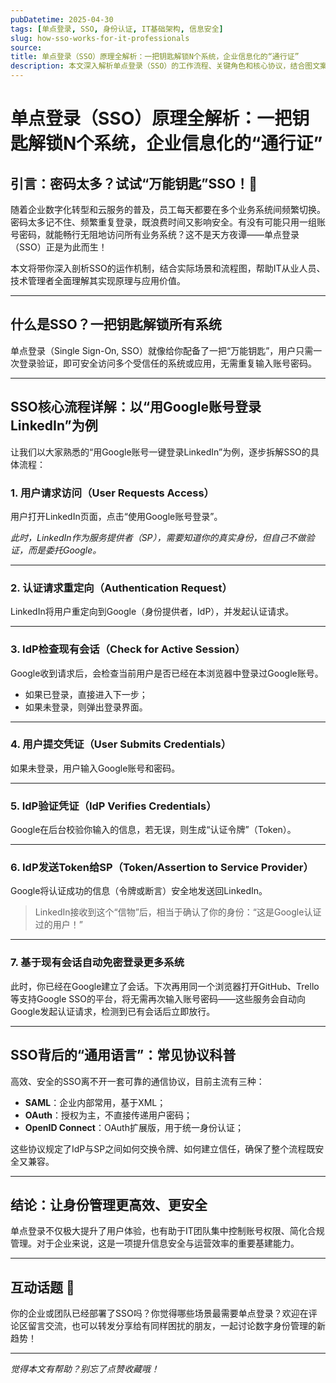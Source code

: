 ```yaml
---
pubDatetime: 2025-04-30
tags: [单点登录, SSO, 身份认证, IT基础架构, 信息安全]
slug: how-sso-works-for-it-professionals
source:
title: 单点登录（SSO）原理全解析：一把钥匙解锁N个系统，企业信息化的“通行证”
description: 本文深入解析单点登录（SSO）的工作流程、关键角色和核心协议，结合图文案例，帮助IT从业人员和企业技术管理者快速理解SSO实现机制与价值。
---
```


# 单点登录（SSO）原理全解析：一把钥匙解锁N个系统，企业信息化的“通行证”

## 引言：密码太多？试试“万能钥匙”SSO！🔑

随着企业数字化转型和云服务的普及，员工每天都要在多个业务系统间频繁切换。密码太多记不住、频繁重复登录，既浪费时间又影响安全。有没有可能只用一组账号密码，就能畅行无阻地访问所有业务系统？这不是天方夜谭——单点登录（SSO）正是为此而生！

本文将带你深入剖析SSO的运作机制，结合实际场景和流程图，帮助IT从业人员、技术管理者全面理解其实现原理与应用价值。

---

## 什么是SSO？一把钥匙解锁所有系统

单点登录（Single Sign-On, SSO）就像给你配备了一把“万能钥匙”，用户只需一次登录验证，即可安全访问多个受信任的系统或应用，无需重复输入账号密码。

---

## SSO核心流程详解：以“用Google账号登录LinkedIn”为例

让我们以大家熟悉的“用Google账号一键登录LinkedIn”为例，逐步拆解SSO的具体流程：

### 1. 用户请求访问（User Requests Access）

用户打开LinkedIn页面，点击“使用Google账号登录”。

_此时，LinkedIn作为服务提供者（SP），需要知道你的真实身份，但自己不做验证，而是委托Google。_

---

### 2. 认证请求重定向（Authentication Request）

LinkedIn将用户重定向到Google（身份提供者，IdP），并发起认证请求。

---

### 3. IdP检查现有会话（Check for Active Session）

Google收到请求后，会检查当前用户是否已经在本浏览器中登录过Google账号。

- 如果已登录，直接进入下一步；
- 如果未登录，则弹出登录界面。

---

### 4. 用户提交凭证（User Submits Credentials）

如果未登录，用户输入Google账号和密码。

---

### 5. IdP验证凭证（IdP Verifies Credentials）

Google在后台校验你输入的信息，若无误，则生成“认证令牌”（Token）。

---

### 6. IdP发送Token给SP（Token/Assertion to Service Provider）

Google将认证成功的信息（令牌或断言）安全地发送回LinkedIn。

> LinkedIn接收到这个“信物”后，相当于确认了你的身份：“这是Google认证过的用户！”

---

### 7. 基于现有会话自动免密登录更多系统

此时，你已经在Google建立了会话。下次再用同一个浏览器打开GitHub、Trello等支持Google SSO的平台，将无需再次输入账号密码——这些服务会自动向Google发起认证请求，检测到已有会话后立即放行。

---

## SSO背后的“通用语言”：常见协议科普

高效、安全的SSO离不开一套可靠的通信协议，目前主流有三种：

- **SAML**：企业内部常用，基于XML；
- **OAuth**：授权为主，不直接传递用户密码；
- **OpenID Connect**：OAuth扩展版，用于统一身份认证；

这些协议规定了IdP与SP之间如何交换令牌、如何建立信任，确保了整个流程既安全又兼容。

---

## 结论：让身份管理更高效、更安全

单点登录不仅极大提升了用户体验，也有助于IT团队集中控制账号权限、简化合规管理。对于企业来说，这是一项提升信息安全与运营效率的重要基建能力。

---

## 互动话题 🎯

你的企业或团队已经部署了SSO吗？你觉得哪些场景最需要单点登录？欢迎在评论区留言交流，也可以转发分享给有同样困扰的朋友，一起讨论数字身份管理的新趋势！

---

_觉得本文有帮助？别忘了点赞收藏哦！_
